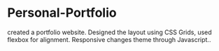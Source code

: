# Personal-Portfolio
created a portfolio website. Designed the layout using CSS Grids, used flexbox for alignment. Responsive changes theme through Javascript..
